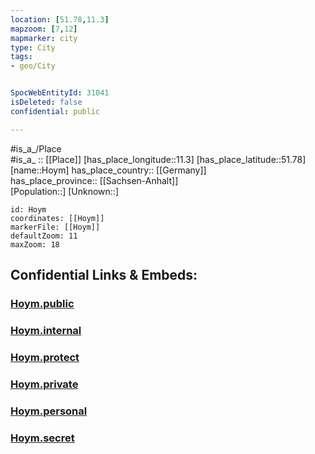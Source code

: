 ```yaml
---
location: [51.78,11.3] 
mapzoom: [7,12] 
mapmarker: city 
type: City
tags:
- geo/City


SpocWebEntityId: 31041
isDeleted: false
confidential: public

---
```

#is_a_/Place  
#is_a_ :: [[Place]] 
[has_place_longitude::11.3] 
[has_place_latitude::51.78] 
[name::Hoym] 
has_place_country:: [[Germany]]  
has_place_province:: [[Sachsen-Anhalt]]  
[Population::] 
[Unknown::] 


```leaflet
id: Hoym
coordinates: [[Hoym]] 
markerFile: [[Hoym]] 
defaultZoom: 11 
maxZoom: 18
```


## Confidential Links & Embeds: 

### [Hoym.public](/_public/\Earth\Continent\Europe\Europe~Central\Germany\Germany~East\Sachsen-Anhalt\counties~SA\Salzlandkreis\cities~Salzlandkreis\Seeland\CityHoym.public.md) 

### [Hoym.internal](/_internal/\Earth\Continent\Europe\Europe~Central\Germany\Germany~East\Sachsen-Anhalt\counties~SA\Salzlandkreis\cities~Salzlandkreis\Seeland\CityHoym.internal.md) 

### [Hoym.protect](/_protect/\Earth\Continent\Europe\Europe~Central\Germany\Germany~East\Sachsen-Anhalt\counties~SA\Salzlandkreis\cities~Salzlandkreis\Seeland\CityHoym.protect.md) 

### [Hoym.private](/_private/\Earth\Continent\Europe\Europe~Central\Germany\Germany~East\Sachsen-Anhalt\counties~SA\Salzlandkreis\cities~Salzlandkreis\Seeland\CityHoym.private.md) 

### [Hoym.personal](/_personal/\Earth\Continent\Europe\Europe~Central\Germany\Germany~East\Sachsen-Anhalt\counties~SA\Salzlandkreis\cities~Salzlandkreis\Seeland\CityHoym.personal.md) 

### [Hoym.secret](/_secret/\Earth\Continent\Europe\Europe~Central\Germany\Germany~East\Sachsen-Anhalt\counties~SA\Salzlandkreis\cities~Salzlandkreis\Seeland\CityHoym.secret.md)

